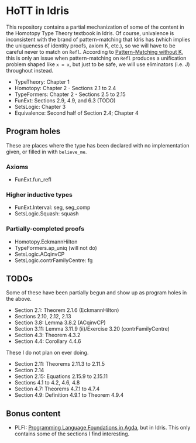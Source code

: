 # HoTT in Idris

This repository contains a partial mechanization of some of the content in the Homotopy Type Theory textbook in Idris.
Of course, univalence is inconsistent with the brand of pattern-matching that Idris has (which implies the uniqueness of identity proofs, axiom K, etc.), so we will have to be careful never to match on `Refl`.
According to [Pattern-Matching without K](https://dl.acm.org/doi/10.1145/2692915.2628139), this is only an issue when pattern-matching on `Refl` produces a unification problem shaped like `x = x`, but just to be safe, we will use eliminators (i.e. J) throughout instead.

* TypeTheory: Chapter 1
* Homotopy: Chapter 2 - Sections 2.1 to 2.4
* TypeFormers: Chapter 2 - Sections 2.5 to 2.15
* FunExt: Sections 2.9, 4.9, and 6.3 (TODO)
* SetsLogic: Chapter 3
* Equivalence: Second half of Section 2.4; Chapter 4

## Program holes

These are places where the type has been declared with no implementation given, or filled in with `believe_me`.

### Axioms

* FunExt.fun_refl

### Higher inductive types

* FunExt.Interval: seg, seg_comp
* SetsLogic.Squash: squash

### Partially-completed proofs

* Homotopy.EckmannHilton
* TypeFormers.ap_uniq (will not do)
* SetsLogic.ACqinvCP
* SetsLogic.contrFamilyCentre: fg

## TODOs

Some of these have been partially begun and show up as program holes in the above.

* Section 2.1: Theorem 2.1.6 (EckmannHilton)
* Sections 2.10, 2.12, 2.13
* Section 3.8: Lemma 3.8.2 (ACqinvCP)
* Section 3.11: Lemma 3.11.9 (ii)/Exercise 3.20 (contrFamilyCentre)
* Section 4.3: Theorem 4.3.2
* Section 4.4: Corollary 4.4.6

These I do not plan on ever doing.

* Section 2.11: Theorems 2.11.3 to 2.11.5
* Section 2.14
* Section 2.15: Equations 2.15.9 to 2.15.11
* Sections 4.1 to 4.2, 4.6, 4.8
* Section 4.7: Theorems 4.7.1 to 4.7.4
* Section 4.9: Definition 4.9.1 to Theorem 4.9.4

## Bonus content
* PLFI: [Programming Language Foundations in Agda](https://plfa.github.io/), but in Idris. This only contains some of the sections I find interesting.
